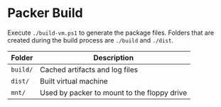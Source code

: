 # Packer Build

Execute `./build-vm.ps1` to generate the package files. Folders that are created during the build process are `./build` and `./dist`.

| Folder | Description |
| -------- | -------- |
| `build/` | Cached artifacts and log files |
| `dist/` | Built virtual machine |
| `mnt/` | Used by packer to mount to the floppy drive |
